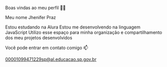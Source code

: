 Boas vindas ao meu perfil 💙💙

Meu nome Jhenifer Praz

Estou estudando na Alura
Estou me desenvolvendo na linguagem JavaScript
Utilizo esse espaço para minha organização e compartilhamento dos meu projetos desenvolvidos

Você pode entrar em contato comigo 📫

00001099471229sp@al.educacao.sp.gov.br
